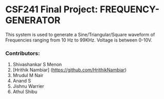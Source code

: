 # CSF241 Final Project: FREQUENCY-GENERATOR

This system is used to generate a Sine/Triangular/Square waveform of Frequencies ranging
from 10 Hz to 99KHz. Voltage is between 0-10V.

### Contributors:
1. Shivashankar S Menon
2. [Hrithik Nambiar] (https://github.com/HrithikNambiar)
3. Mrudul M Nair
4. Anand S 
5. Jishnu Warrier
6. Athul Shibu
